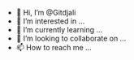 - 👋 Hi, I’m @Gitdjali
- 👀 I’m interested in ...
- 🌱 I’m currently learning ...
- 💞️ I’m looking to collaborate on ...
- 📫 How to reach me ...

<!---
Gitdjali/Gitdjali is a ✨ special ✨ repository because its `README.md` (this file) appears on your GitHub profile.
You can click the Preview link to take a look at your changes.
--->
